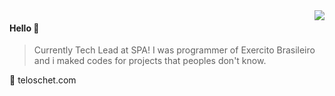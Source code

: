 <img align="right" src="https://github-readme-stats.vercel.app/api?username=Teloschet&show_icons=true&icon_color=805AD5&text_color=718096&bg_color=ffffff&hide_title=true" />

#### Hello 👏

> Currently Tech Lead at SPA! 
> I was programmer of Exercito Brasileiro and i maked codes for projects that peoples don't know.<br>

🔗 teloschet.com

